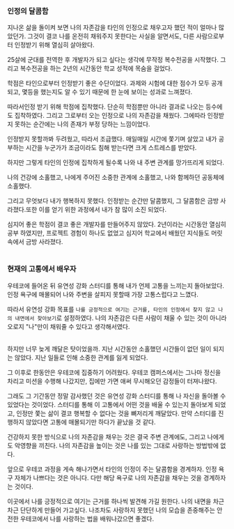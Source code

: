 ### 인정의 달콤함
지나온 삶을 돌이켜 보면 나의 자존감을 타인의 인정으로 채우고자 했던 적이 얼마나 많았던가.
그것이 결코 나를 온전히 채워주지 못한다는 사실을 알면서도, 다른 사람으로부터 인정받기 위해 열심히 살아왔다.

25살에 군대를 전역한 후 개발자가 되고 싶다는 생각에 무작정 복수전공을 시작했다. 그리고 복수전공을 하는 2년의 시간동안 학교 성적에 목숨을 걸었다.

학점은 타인으로부터 인정받기 좋은 수단이었다. 과제와 시험에 대한 점수가 모두 공개 되고, 몇등을 했는지도 알 수 있기 때문에 한 눈에 보이는 성과로 느껴졌다.

따라서인정 받기 위해 학점에 집착했다. 단순히 학점뿐만 아니라 결과로 나오는 등수에도 집착하였다. 그리고 그로부터 오는 인정으로 나의 자존감을 채웠다. 그에따라 인정받지 못하는 순간에는 나의 존재가 부정 당하는 느낌이었다.

인정받지 못할까봐 두려웠고, 따라서 조급했다. 매일매일 시간에 쫓기며 살았고 내가 공부하는 시간을 누군가가 조금이라도 침해 받는다면 크게 스트레스를 받았다.

하지만 그렇게 타인의 인정에 집착하게 될수록 나와 내 주변 관계를 망가뜨리게 되었다.

나의 건강에 소홀했고,
나에게 주어진 소중한 관계에 소홀했고,
나와 함께하던 공동체에 소홀했다.

그리고 무엇보다 내가 행복하지 못했다. 인정받는 순간만 달콤했지, 그 달콤함은 금방 사라졌다.또한 이를 얻기 위한 과정에서 내가 참 많이 소진 되었다.

심지어 좋은 학점이 결코 좋은 개발자를 만들어주지 않았다.
2년이라는 시간동안 열심히 공부 하였지만, 프로젝트 경험이 하나도 없었고 심지어 학교에서 배웠던 지식들도 머릿속에서 금방 사라졌다.
<br>
<br>

### 현재의 고통에서 배우자
우테코에 들어온 뒤 유연성 강화 스터디를 통해 내가 언제 고통을 느끼는지 돌아보았다.
인정 욕구에 매몰되어 나와 주변을 살피지 못할때 가장 고통스럽다고 느꼈다.

따라서 유연성 강화 목표를 `나를 긍정적으로 여기는 근거를, 타인의 인정에서 찾지 않고 나의 내면에서 찾아보기`로 설정하였다.
나의 자존감은 다른 사람이 채울 수 있는 것이 아니라 오로지 "나"만이 채워줄 수 있다고 생각해서였다.
<br>
<br>

하지만 너무 늦게 깨달은 탓이었을까. 지난 시간동안 소홀했던 시간들이 없던 일이 되지는 않았다. 지난 일들로 인해 소중한 관계를 잃게 되었다.

그 이후로 한동안은 우테코에 집중하기 어려웠다. 우테코 캠퍼스에서는 그나마 정신을 차리고 미션을 수행해 나갔지만, 집에만 가면 애써 무시해오던 감정들이 터져나왔다.

그래도 그 기간동안 정말 감사했던 것은 유연성 강화 스터디를 통해 나 자신을 돌아볼 수 있었다는 것이었다. 스터디를 통해 이 고통에서 어떤 것을 배울 수 있는지 돌아보게 되었고, 인정만 쫓는 삶이 결코 행복할 수 없다는 것을 뼈저리게 깨달았다. 만약 스터디를 진행하지 않았다면 고통에 매몰되기만 하다가 끝났을 것 같다. 


건강하지 못한 방식으로 나의 자존감을 채우는 것은 결국 주변 관계에도, 그리고 나에게도 악영향을 끼친다. 나의 자존감을 높이는 것은 나를 있는 그대로 사랑하는 방법밖에 없다.

앞으로 우테코 과정을 게속 해나가면서 타인의 인정이 주는 달콤함을 경계하자. 인정 욕구 자체가 나쁘다는 것은 아니다. 다만 해당 욕구로 나의 자존감을 채우는 것을 경계하자는 것이다.

이곳에서 나를 긍정적으로 여기는 근거를 하나씩 발견해 가길 원한다. 나의 내면을 차근차근 단단하게 만들어 가고싶다. 나조차도 사랑하지 못했던 나의 모습을 존중해주는 안전한 우테코에서 나를 사랑하는 법을 배워나갔으면 좋겠다.


